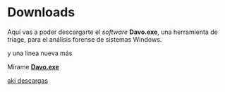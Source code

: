 # Downloads

Aquí vas a poder descargarte el _software_ __Davo.exe__, una herramienta de triage, para el análisis forense de sistemas Windows.

y una línea nueva más

Mírame [__Davo.exe__](https://www.dropbox.com/s/cq2qdurhdudkimp/aaa.pdf?dl=0)

<a href="https://www.dropbox.com/s/cq2qdurhdudkimp/aaa.pdf?dl=0" download="descargado.pdf">aki descargas</a>
